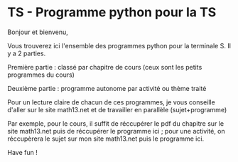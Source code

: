 # TS - Programme python pour la TS
Bonjour et bienvenu,

Vous trouverez ici l'ensemble des programmes python pour la terminale S. Il y a 2 parties.

Première partie : classé par chapitre de cours (ceux sont les petits programmes du cours)

Deuxième partie : programme autonome par activité ou thème traité

Pour un lecture claire de chacun de ces programmes, je vous conseille d'aller sur le site math13.net et de travailler en parallèle (sujet+programme)

Par exemple, pour le cours, il suffit de réccupérer le pdf du chapitre sur le site math13.net puis de réccupérer le programme ici ; pour une activité, on réccupèrera le sujet sur mon site math13.net puis le programme ici.

Have fun !

